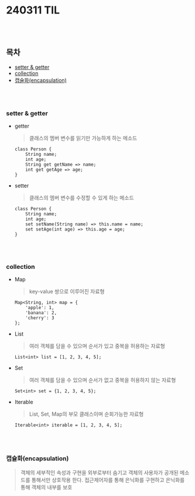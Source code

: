# 240311 TIL
</br>
</br>

## 목차

- [setter & getter](#setter-&-getter)
- [collection](#collection)
- [캡슐화(encapsulation)](#캡슐화(encapsulation))

</br>
</br>

### setter & getter

- getter

  > 클래스의 멤버 변수를 읽기만 가능하게 하는 메소드

    ```
    class Person {
        String name;
        int age;
        String get getName => name;
        int get getAge => age;
    }
    ```

- setter

  > 클래스의 멤버 변수를 수정할 수 있게 하는 메소드

    ```
    class Person {
        String name;
        int age;
        set setName(String name) => this.name = name;
        set setAge(int age) => this.age = age;
    }
    ```


</br>
</br>

### collection

- Map

  > key-value 쌍으로 이루어진 자료형
    ```
    Map<String, int> map = {
        'apple': 1,
        'banana': 2,
        'cherry': 3
    };
    ```

- List

  > 여러 객체를 담을 수 있으며 순서가 있고 중복을 허용하는 자료형
    ```
    List<int> list = [1, 2, 3, 4, 5];
    ```

- Set

  > 여러 객체를 담을 수 있으며 순서가 없고 중복을 허용하지 않는 자료형
    ```
    Set<int> set = {1, 2, 3, 4, 5};
    ```

- Iterable
  > List, Set, Map의 부모 클래스이며 순회가능한 자료형
    ```
    Iterable<int> iterable = [1, 2, 3, 4, 5];
    ```

</br>
</br>

### 캡슐화(encapsulation)

  > 객체의 세부적인 속성과 구현을 외부로부터 숨기고 객체의 사용자가 공개된 메소드를 통해서만 상호작용 한다.
  > 접근제어자를 통해 은닉화를 구현하고 은닉화를 통해 객체의 내부를 보호
  
